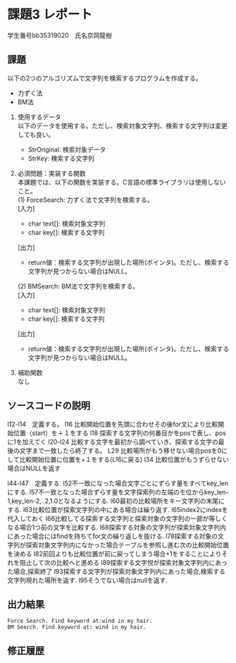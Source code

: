 # 課題3 レポート
学生番号bb35319020　氏名京岡龍樹

## 課題  

以下の2つのアルゴリズムで文字列を検索するプログラムを作成する。  
- 力ずく法
- BM法

1. 使用するデータ  
以下のデータを使用する。ただし、検索対象文字列、検索する文字列は変更しても良い。  
    - StrOriginal: 検索対象データ
    - StrKey: 検索する文字列

2. 必須問題：実装する関数  
本課題では、以下の関数を実装する。C言語の標準ライブラリは使用しないこと。  
    (1) ForceSearch: 力ずく法で文字列を検索する。  
    [入力]  
    - char text[]: 検索対象文字列  
    - char key[]: 検索する文字列  

    [出力]  
    - return値：検索する文字列が出現した場所(ポインタ)。ただし、検索する文字列が見つからない場合はNULL。  

    (2) BMSearch: BM法で文字列を検索する。  
    [入力]  
    - char text[]: 検索対象文字列  
    - char key[]: 検索する文字列  
 
    [出力]  
    - return値：検索する文字列が出現した場所(ポインタ)。ただし、検索する文字列が見つからない場合はNULL。  

3. 補助関数  
なし

## ソースコードの説明
l12-l14　定義する。
l16 比較開始位置を先頭に合わせその後for文により比較開始位置（start）を＋１をする
l18 探索する文字列の何番目かをposで表し、posに1を加えてく
l20-l24 比較する文字を最初から調べていき、探索する文字の最後の文字まで一致したら終了する。
L29 比較場所がもう移せない場合posを0にして比較開始位置に位置を+１をする(L16に戻る)
l34 比較位置がもうずらせない場合はNULLを返す


l44-l47　定義する.
l52不一致になった場合文字ごとにずらす量をすべてkey_lenにする.
l57不一致となった場合ずらす量を文字探索列の左端のモ位からkey_len-1,key_len-2,..2,1.0となるようにする.
l60最初の比較場所をキー文字列の末尾にする.
l63比較位置が探索文字列の中にある場合は繰り返す.
l65index2にindexを代入しておく
l66比較してる探索する文字列と探索対象の文字列の一部が等しくなる場合1つ前の文字を比較する.
l68探索する対象の文字列が探索対象文字列内にあった場合にはfindを持ちてfor文の繰り返しを抜ける.
l78探索する対象の文字列が探索対象文字列内になかった場合テーブルを参照し進む次の比較開始位置を決める
l82前回よりも比較位置が前に戻ってしまう場合+1をすることによりそれを阻止して次の比較へと進める
l89探索する文字悦が探索対象文字列内にあった場合,探索終了
l93探索する文字列が探索対象文字列内にあった場合,検索する文字列現れた場所を返す.
l95そうでない場合はnullを返す.
## 出力結果

```
Force Search. Find keyword at:wind in my hair.
BM Search. Find keyword at: wind in my hair.

```

## 修正履歴

